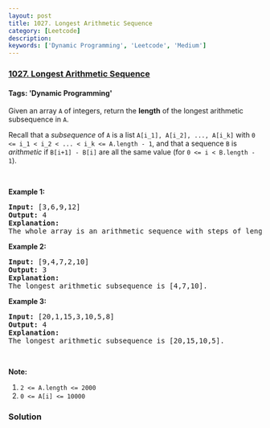 ```yaml
---
layout: post
title: 1027. Longest Arithmetic Sequence
category: [Leetcode]
description: 
keywords: ['Dynamic Programming', 'Leetcode', 'Medium']
---
```

### [1027. Longest Arithmetic Sequence](https://leetcode.com/problems/longest-arithmetic-sequence)

#### Tags: 'Dynamic Programming'

<div class="content__u3I1 question-content__JfgR"><div><p>Given an array <code>A</code> of integers, return the <strong>length</strong> of the longest arithmetic subsequence in <code>A</code>.</p>
<p>Recall that a <em>subsequence</em> of <code>A</code> is a list <code>A[i_1], A[i_2], ..., A[i_k]</code> with <code>0 &lt;= i_1 &lt; i_2 &lt; ... &lt; i_k &lt;= A.length - 1</code>, and that a sequence <code>B</code> is <em>arithmetic</em> if <code>B[i+1] - B[i]</code> are all the same value (for <code>0 &lt;= i &lt; B.length - 1</code>).</p>
<p> </p>
<p><strong>Example 1:</strong></p>
<pre><strong>Input: </strong><span id="example-input-1-1">[3,6,9,12]</span>
<strong>Output: </strong><span id="example-output-1">4</span>
<strong>Explanation: </strong>
The whole array is an arithmetic sequence with steps of length = 3.
</pre>
<div>
<p><strong>Example 2:</strong></p>
<pre><strong>Input: </strong><span id="example-input-2-1">[9,4,7,2,10]</span>
<strong>Output: </strong><span id="example-output-2">3</span>
<strong>Explanation: </strong>
The longest arithmetic subsequence is [4,7,10].
</pre>
<div>
<p><strong>Example 3:</strong></p>
<pre><strong>Input: </strong><span id="example-input-3-1">[20,1,15,3,10,5,8]</span>
<strong>Output: </strong><span id="example-output-3">4</span>
<strong>Explanation: </strong>
The longest arithmetic subsequence is [20,15,10,5].
</pre>
</div>
<p> </p>
<p><strong>Note:</strong></p>
<ol>
<li><code>2 &lt;= A.length &lt;= 2000</code></li>
<li><code>0 &lt;= A[i] &lt;= 10000</code></li>
</ol>
</div></div></div>

### Solution
